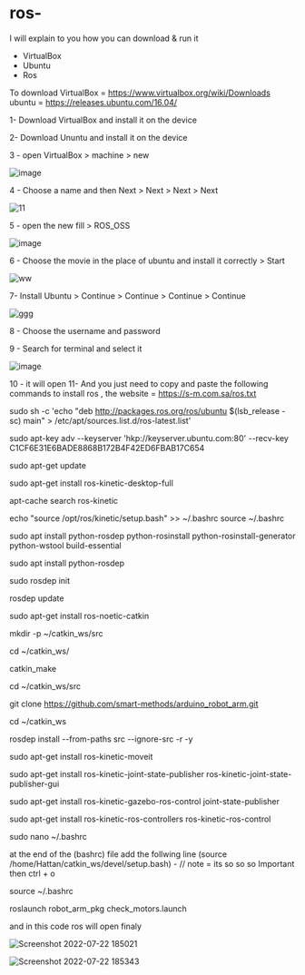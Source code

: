 # ros-

I will explain to you how you can download & run it
- VirtualBox 
- Ubuntu 
- Ros

To download
VirtualBox = https://www.virtualbox.org/wiki/Downloads
ubuntu = https://releases.ubuntu.com/16.04/



1- Download VirtualBox and install it on the device



2- Download Ununtu and install it on the device



3 - open VirtualBox > machine > new

![image](https://user-images.githubusercontent.com/109594520/180608056-4bb32c55-935d-47a2-9eef-d5760e053088.png)

4 - Choose a name and then Next > Next > Next > Next

![11](https://user-images.githubusercontent.com/109594520/180608250-870d0795-734a-4525-b113-6d5ccde74abc.png)

5 - open the new fill > ROS_OSS 

![image](https://user-images.githubusercontent.com/109594520/180608437-f2e877d7-7431-4541-a0c3-f63ec393af14.png)

6 - Choose the movie in the place of ubuntu and install it correctly > Start 

![ww](https://user-images.githubusercontent.com/109594520/180608544-ba9a4080-b6b7-4d71-8cf8-c7a4eb276ec7.png)


7- Install Ubuntu > Continue > Continue > Continue > Continue

![ggg](https://user-images.githubusercontent.com/109594520/180608758-b1a76cbd-18ae-4929-ba94-c63a68a4f20c.png)

8 - Choose the username and password

9 - Search for terminal and select it 

![image](https://user-images.githubusercontent.com/109594520/180608981-ecbbcac4-69fa-4f2d-8a1e-eb56ec393d72.png)


10 - it will open 
11- And you just need to copy and paste the following commands to install ros , the website = https://s-m.com.sa/ros.txt 


sudo sh -c 'echo "deb http://packages.ros.org/ros/ubuntu $(lsb_release -sc) main" > /etc/apt/sources.list.d/ros-latest.list'

sudo apt-key adv --keyserver 'hkp://keyserver.ubuntu.com:80' --recv-key C1CF6E31E6BADE8868B172B4F42ED6FBAB17C654

sudo apt-get update

sudo apt-get install ros-kinetic-desktop-full

apt-cache search ros-kinetic

echo "source /opt/ros/kinetic/setup.bash" >> ~/.bashrc
source ~/.bashrc

sudo apt install python-rosdep python-rosinstall python-rosinstall-generator python-wstool build-essential

sudo apt install python-rosdep

sudo rosdep init

rosdep update

sudo apt-get install ros-noetic-catkin

mkdir -p ~/catkin_ws/src

cd ~/catkin_ws/

catkin_make

cd ~/catkin_ws/src

git clone https://github.com/smart-methods/arduino_robot_arm.git 

cd ~/catkin_ws

rosdep install --from-paths src --ignore-src -r -y

sudo apt-get install ros-kinetic-moveit

sudo apt-get install ros-kinetic-joint-state-publisher ros-kinetic-joint-state-publisher-gui

sudo apt-get install ros-kinetic-gazebo-ros-control joint-state-publisher

sudo apt-get install ros-kinetic-ros-controllers ros-kinetic-ros-control

sudo nano ~/.bashrc

at the end of the (bashrc) file add the follwing line
(source /home/Hattan/catkin_ws/devel/setup.bash)    - // note = its so so so Important  
then 
ctrl + o

source ~/.bashrc

roslaunch robot_arm_pkg check_motors.launch



and in this code ros will open finaly 

![Screenshot 2022-07-22 185021](https://user-images.githubusercontent.com/109594520/180609224-c7f2c6e0-f75f-493f-98cb-1d5e82b7c292.png)


![Screenshot 2022-07-22 185343](https://user-images.githubusercontent.com/109594520/180609228-456a7d11-09ac-4215-9bf4-ee5b6b491490.png)



